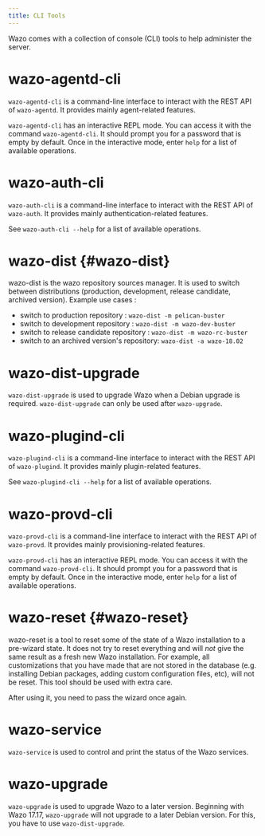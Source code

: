 ```yaml
---
title: CLI Tools
---
```


Wazo comes with a collection of console (CLI) tools to help administer the server.

# wazo-agentd-cli

`wazo-agentd-cli` is a command-line interface to interact with the REST API of `wazo-agentd`. It
provides mainly agent-related features.

`wazo-agentd-cli` has an interactive REPL mode. You can access it with the command
`wazo-agentd-cli`. It should prompt you for a password that is empty by default. Once in the
interactive mode, enter `help` for a list of available operations.

# wazo-auth-cli

`wazo-auth-cli` is a command-line interface to interact with the REST API of `wazo-auth`. It
provides mainly authentication-related features.

See `wazo-auth-cli --help` for a list of available operations.

# wazo-dist {#wazo-dist}

wazo-dist is the wazo repository sources manager. It is used to switch between distributions
(production, development, release candidate, archived version). Example use cases :

- switch to production repository : `wazo-dist -m pelican-buster`
- switch to development repository : `wazo-dist -m wazo-dev-buster`
- switch to release candidate repository : `wazo-dist -m wazo-rc-buster`
- switch to an archived version\'s repository: `wazo-dist -a wazo-18.02`

# wazo-dist-upgrade

`wazo-dist-upgrade` is used to upgrade Wazo when a Debian upgrade is required. `wazo-dist-upgrade`
can only be used after `wazo-upgrade`.

# wazo-plugind-cli

`wazo-plugind-cli` is a command-line interface to interact with the REST API of `wazo-plugind`. It
provides mainly plugin-related features.

See `wazo-plugind-cli --help` for a list of available operations.

# wazo-provd-cli

`wazo-provd-cli` is a command-line interface to interact with the REST API of `wazo-provd`. It
provides mainly provisioning-related features.

`wazo-provd-cli` has an interactive REPL mode. You can access it with the command `wazo-provd-cli`.
It should prompt you for a password that is empty by default. Once in the interactive mode, enter
`help` for a list of available operations.

# wazo-reset {#wazo-reset}

wazo-reset is a tool to reset some of the state of a Wazo installation to a pre-wizard state. It
does not try to reset everything and will _not_ give the same result as a fresh new Wazo
installation. For example, all customizations that you have made that are not stored in the database
(e.g. installing Debian packages, adding custom configuration files, etc), will not be reset. This
tool should be used with extra care.

After using it, you need to pass the wizard once again.

# wazo-service

`wazo-service` is used to control and print the status of the Wazo services.

# wazo-upgrade

`wazo-upgrade` is used to upgrade Wazo to a later version. Beginning with Wazo 17.17, `wazo-upgrade`
will not upgrade to a later Debian version. For this, you have to use `wazo-dist-upgrade`.
